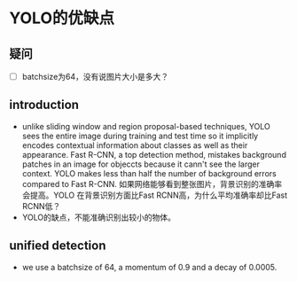 # YOLO的优缺点
## 疑问
- [ ] batchsize为64，没有说图片大小是多大？
## introduction
* unlike sliding window and region proposal-based techniques, YOLO sees the entire image during training and test time so it implicitly encodes contextual information about classes as well as their appearance. Fast R-CNN, a top detection method, mistakes background patches in an image for objeccts because it cann't see the larger context. YOLO makes less than half the number of background errors compared to Fast R-CNN.
如果网络能够看到整张图片，背景识别的准确率会提高。YOLO 在背景识别方面比Fast RCNN高，为什么平均准确率却比Fast RCNN低？
* YOLO的缺点，不能准确识别出较小的物体。

## unified detection
* we use a batchsize of 64, a momentum of 0.9 and a decay of 0.0005.



